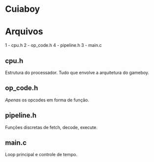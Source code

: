 # Cuiaboy
# Arquivos
1 - cpu.h
2 - op_code.h
4 - pipeline.h
3 - main.c

## cpu.h
Estrutura do processador. Tudo que envolve a arquitetura do gameboy.

## op_code.h
*Apenas* os opcodes em forma de função.

## pipeline.h
Funções discretas de fetch, decode, execute.

## main.c
Loop principal e controle de tempo.
